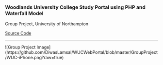 ### Woodlands University College Study Portal using PHP and Waterfall Model
Group Project, University of Northampton

<a href = "https://github.com/DiwasLamsal/WUCWebPortal/tree/master/GroupProject" target="_blank"> Source Code </a>
<hr>
![Group Project Image](https://github.com/DiwasLamsal/WUCWebPortal/blob/master/GroupProject/WUC-iPhone.png?raw=true)
